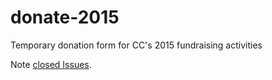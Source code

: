 # donate-2015

Temporary donation form for CC's 2015 fundraising activities

Note [closed Issues](https://github.com/cc-archive/donate-2015/issues?q=is%3Aissue+is%3Aclosed).
